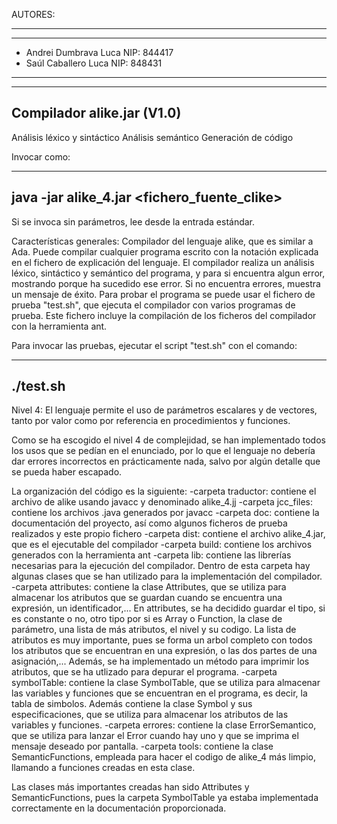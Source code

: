 AUTORES:
*************************************************************
-------------------------------------------------------------

- Andrei Dumbrava Luca NIP: 844417
- Saúl Caballero Luca NIP: 848431

-------------------------------------------------------------
*************************************************************

Compilador alike.jar (V1.0)
------------------------------
Análisis léxico y sintáctico
Análisis semántico
Generación de código


Invocar como:

-------------------------------------------------------------
java -jar alike_4.jar <fichero_fuente_clike>
-------------------------------------------------------------

Si se invoca sin parámetros, lee desde la entrada estándar.


Características generales:
Compilador del lenguaje alike, que es similar a Ada. Puede compilar 
cualquier programa escrito con la notación explicada en el fichero
de explicación del lenguaje. El compilador realiza un análisis léxico,
sintáctico y semántico del programa, y para si encuentra algun error, 
mostrando porque ha sucedido ese error. 
Si no encuentra errores, muestra un mensaje de éxito.
Para probar el programa se puede usar el fichero de prueba "test.sh", que
ejecuta el compilador con varios programas de prueba. Este fichero incluye
la compilación de los ficheros del compilador con la herramienta ant.

Para invocar las pruebas, ejecutar el script "test.sh" con el comando:

-------------------------------------------------------------
./test.sh
-------------------------------------------------------------

Nivel 4: El lenguaje permite el uso de parámetros escalares y de vectores, tanto por
valor como por referencia en procedimientos y funciones.

Como se ha escogido el nivel 4 de complejidad, se han implementado todos los usos
que se pedían en el enunciado, por lo que el lenguaje no debería dar errores incorrectos en 
prácticamente nada, salvo por algún detalle que se pueda haber escapado. 

La organización del código es la siguiente:
    -carpeta traductor: contiene el archivo de alike usando javacc y denominado alike_4.jj
    -carpeta jcc_files: contiene los archivos .java generados por javacc
    -carpeta doc: contiene la documentación del proyecto, así como algunos ficheros de prueba realizados y este propio fichero
    -carpeta dist: contiene el archivo alike_4.jar, que es el ejecutable del compilador
    -carpeta build: contiene los archivos generados con la herramienta ant
    -carpeta lib: contiene las librerías necesarias para la ejecución del compilador.
                Dentro de esta carpeta hay algunas clases que se han utilizado para la implementación del compilador.
                -carpeta attributes: contiene la clase Attributes, que se utiliza para almacenar los atributos que se guardan cuando se encuentra una expresión, un identificador,...
                                    En attributes, se ha decidido guardar el tipo, si es constante o no, otro tipo por si es Array o Function, la clase de parámetro, una lista de más atributos, el nivel y su codigo.
                                    La lista de atributos es muy importante, pues se forma un arbol completo con todos los atributos que se encuentran en una expresión, o las dos partes de una asignación,...
                                    Además, se ha implementado un método para imprimir los atributos, que se ha utlizado para depurar el programa.
                -carpeta symbolTable: contiene la clase SymbolTable, que se utiliza para almacenar las variables y funciones que se encuentran en el programa, es decir, la tabla de simbolos.
                                    Además contiene la clase Symbol y sus especificaciones, que se utiliza para almacenar los atributos de las variables y funciones.
                -carpeta errores: contiene la clase ErrorSemantico, que se utiliza para lanzar el Error cuando hay uno y que se imprima el mensaje deseado por pantalla.
                -carpeta tools: contiene la clase SemanticFunctions, empleada para hacer el codigo de alike_4 más limpio, llamando a funciones creadas en esta clase.

Las clases más importantes creadas han sido Attributes y SemanticFunctions, pues la carpeta SymbolTable ya estaba implementada correctamente en la documentación proporcionada.

